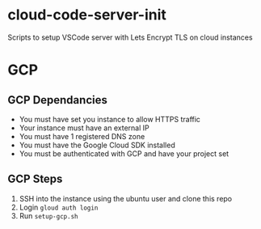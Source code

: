 # cloud-code-server-init
Scripts to setup VSCode server with Lets Encrypt TLS on cloud instances

# GCP
## GCP Dependancies
- You must have set you instance to allow HTTPS traffic
- Your instance must have an external IP
- You must have 1 registered DNS zone
- You must have the Google Cloud SDK installed
- You must be authenticated with GCP and have your project set

## GCP Steps
1. SSH into the instance using the ubuntu user and clone this repo
2. Login `gloud auth login`
2. Run `setup-gcp.sh`